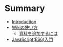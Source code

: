 # Summary

* [Introduction](README.md)
* [Wikiの使い方](docs/misc/wiki-usage/index.md)
  * [資料を追加するには](docs/misc/wiki-usage/how-to-add-post.md)
* [JavaScript(ES6)入門](docs/lecture/js-getting-started.md)

